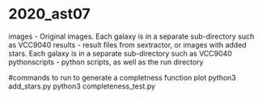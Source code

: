 # 2020_ast07

images  - Original images. Each galaxy is in a separate sub-directory such as VCC9040
results - result files from sextractor, or images with added stars. Each galaxy is in a separate sub-directory such as VCC9040
pythonscripts - python scripts, as well as the run directory

#commands to run to generate a completness function plot
python3 add_stars.py
python3 completeness_test.py
